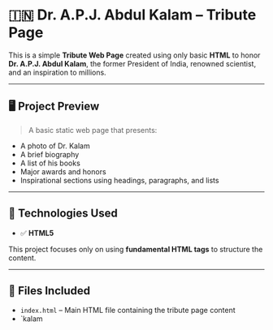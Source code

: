 # 🇮🇳 Dr. A.P.J. Abdul Kalam – Tribute Page

This is a simple **Tribute Web Page** created using only basic **HTML** to honor **Dr. A.P.J. Abdul Kalam**, the former President of India, renowned scientist, and an inspiration to millions.

---

## 🖥️ Project Preview

> A basic static web page that presents:
- A photo of Dr. Kalam 
- A brief biography
- A list of his books
- Major awards and honors
- Inspirational sections using headings, paragraphs, and lists

---

## 🔧 Technologies Used

- ✅ **HTML5**


This project focuses only on using **fundamental HTML tags** to structure the content.

---

## 📂 Files Included

- `index.html` – Main HTML file containing the tribute page content
- `kalam
